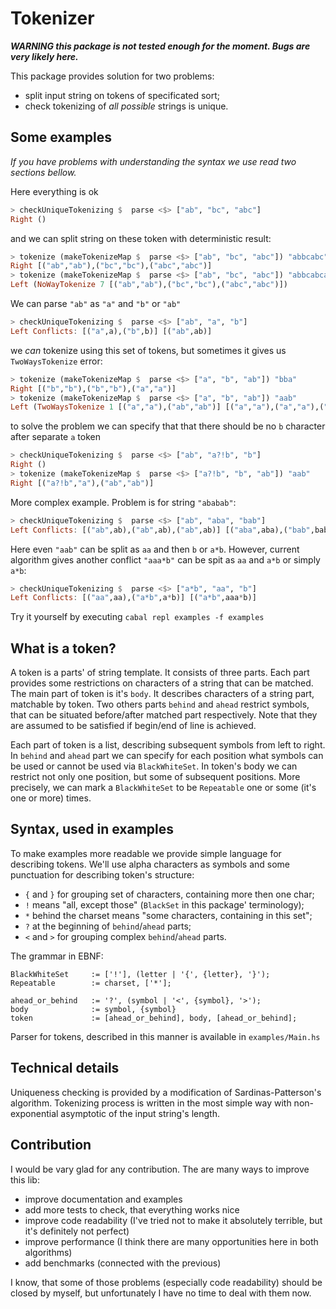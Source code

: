 Tokenizer
===
***WARNING this package is not tested enough for the moment.
Bugs are very likely here.***

This package provides solution for two problems:
- split input string on tokens of specificated sort;
- check tokenizing of *all possible* strings is unique.

Some examples
---
*If you have problems with understanding the syntax we use read two
sections bellow.*

Here everything is ok
```hs
> checkUniqueTokenizing $  parse <$> ["ab", "bc", "abc"]
Right ()
```
and we can split string on these token with deterministic result:
```hs
> tokenize (makeTokenizeMap $  parse <$> ["ab", "bc", "abc"]) "abbcabc"
Right [("ab","ab"),("bc","bc"),("abc","abc")]
> tokenize (makeTokenizeMap $  parse <$> ["ab", "bc", "abc"]) "abbcabca"
Left (NoWayTokenize 7 [("ab","ab"),("bc","bc"),("abc","abc")])
```

We can parse `"ab"` as `"a"` and `"b"` or `"ab"`
```hs
> checkUniqueTokenizing $  parse <$> ["ab", "a", "b"]
Left Conflicts: [("a",a),("b",b)] [("ab",ab)]
```
we *can* tokenize using this set of tokens, but sometimes it gives us
`TwoWaysTokenize` error:
```hs
> tokenize (makeTokenizeMap $  parse <$> ["a", "b", "ab"]) "bba"
Right [("b","b"),("b","b"),("a","a")]
> tokenize (makeTokenizeMap $  parse <$> ["a", "b", "ab"]) "aab"
Left (TwoWaysTokenize 1 [("a","a"),("ab","ab")] [("a","a"),("a","a"),("b","b")])
```
to solve the problem we can specify that that there should be no `b`
character after separate `a` token
```hs
> checkUniqueTokenizing $  parse <$> ["ab", "a?!b", "b"]
Right ()
> tokenize (makeTokenizeMap $  parse <$> ["a?!b", "b", "ab"]) "aab"
Right [("a?!b","a"),("ab","ab")]
```

More complex example. Problem is for string `"ababab"`:
```hs
> checkUniqueTokenizing $  parse <$> ["ab", "aba", "bab"]
Left Conflicts: [("ab",ab),("ab",ab),("ab",ab)] [("aba",aba),("bab",bab)]
```

Here even `"aab"` can be split as `aa` and then `b` or `a*b`. However, current
algorithm gives another conflict `"aaa*b"` can be spit as `aa` and `a*b` or
simply `a*b`:
``` hs
> checkUniqueTokenizing $  parse <$> ["a*b", "aa", "b"]
Left Conflicts: [("aa",aa),("a*b",a*b)] [("a*b",aaa*b)]
```

Try it yourself by executing `cabal repl examples -f examples`

What is a token?
---
A token is a parts' of string template. It consists of three parts. Each part
provides some restrictions on characters of a string that can be matched.
The main part of token is it's `body`. It describes characters of a string part,
matchable by token. Two others parts `behind` and `ahead` restrict symbols, that
can be situated before/after matched part respectively. Note that they are
assumed to be satisfied if begin/end of line is achieved.

Each part of token is a list, describing subsequent symbols from left to right.
In `behind` and `ahead` part we can specify for each position what symbols can
be used or cannot be used via `BlackWhiteSet`. In token's body we can restrict
not only one position, but some of subsequent positions. More precisely, we can
mark a `BlackWhiteSet` to be `Repeatable` one or some (it's one or more) times.

Syntax, used in examples
---
To make examples more readable we provide simple language for describing tokens.
We'll use alpha characters as symbols and some punctuation for describing
token's structure:
- `{` and `}` for grouping set of characters, containing more then one char;
- `!` means "all, except those" (`BlackSet` in this package' terminology);
- `*` behind the charset means "some characters, containing in this set";
- `?` at the beginning of `behind`/`ahead` parts;
- `<` and `>` for grouping complex `behind`/`ahead` parts.

The grammar in EBNF:
```ebnf
BlackWhiteSet     := ['!'], (letter | '{', {letter}, '}');
Repeatable        := charset, ['*'];

ahead_or_behind   := '?', (symbol | '<', {symbol}, '>');
body              := symbol, {symbol}
token             := [ahead_or_behind], body, [ahead_or_behind];
```
Parser for tokens, described in this manner is available in `examples/Main.hs`

Technical details
---
Uniqueness checking is provided by a modification of Sardinas-Patterson's
algorithm. Tokenizing process is written in the most simple way with
non-exponential asymptotic of the input string's length.

Contribution
---
I would be vary glad for any contribution. The are many ways to improve this lib:
- improve documentation and examples
- add more tests to check, that everything works nice
- improve code readability (I've tried not to make it absolutely terrible, but
  it's definitely not perfect)
- improve performance (I think there are many opportunities here in both
  algorithms)
- add benchmarks (connected with the previous)

I know, that some of those problems (especially code readability) should be
closed by myself, but unfortunately I have no time to deal with them now.

